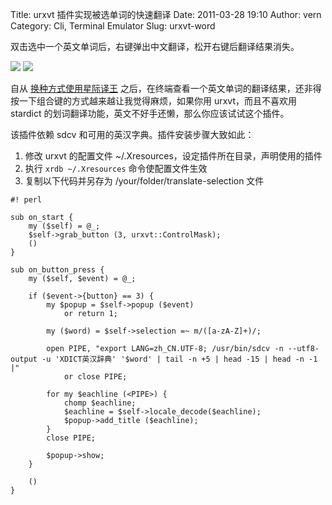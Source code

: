 Title: urxvt 插件实现被选单词的快速翻译
Date: 2011-03-28 19:10
Author: vern
Category: Cli, Terminal Emulator
Slug: urxvt-word

双击选中一个英文单词后，右键弹出中文翻译，松开右键后翻译结果消失。

![](http://du1abadd.org/images/2011/selection-dict-3.png)
![](http://du1abadd.org/images/2011/selection-dict-2.png)

自从
[换种方式使用星际译王](http://linuxtoy.org/archives/awesome-窗口管理器——换种方式使用星际译王.html)
之后，在终端查看一个英文单词的翻译结果，还非得按一下组合键的方式越来越让我觉得麻烦，如果你用
urxvt，而且不喜欢用 stardict
的划词翻译功能，英文不好手还懒，那么你应该试试这个插件。

该插件依赖 sdcv 和可用的英汉字典。插件安装步骤大致如此：

1.  修改 urxvt 的配置文件
    ~/.Xresources，设定插件所在目录，声明使用的插件
2.  执行 `xrdb ~/.Xresources` 命令使配置文件生效
3.  复制以下代码并另存为 /your/folder/translate-selection 文件

<!-- -->

    #! perl

    sub on_start {
        my ($self) = @_;
        $self->grab_button (3, urxvt::ControlMask);
        ()
    }

    sub on_button_press {
        my ($self, $event) = @_;

        if ($event->{button} == 3) {
            my $popup = $self->popup ($event)
                or return 1;

            my ($word) = $self->selection =~ m/([a-zA-Z]+)/;

            open PIPE, "export LANG=zh_CN.UTF-8; /usr/bin/sdcv -n --utf8-output -u 'XDICT英汉辞典' '$word' | tail -n +5 | head -15 | head -n -1 |"
                or close PIPE;

            for my $eachline (<PIPE>) {
                chomp $eachline;
                $eachline = $self->locale_decode($eachline);
                $popup->add_title ($eachline);
            }
            close PIPE;

            $popup->show;
        }

        ()
    }
